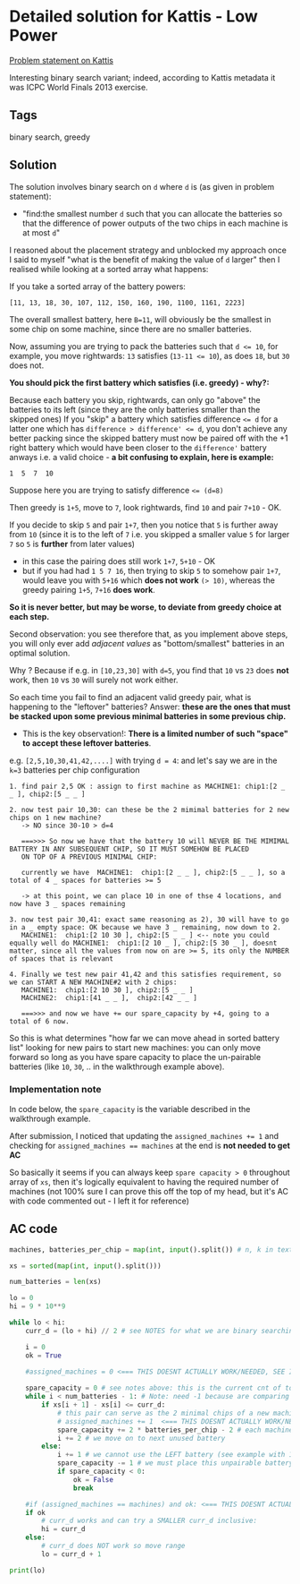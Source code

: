 # Detailed solution for Kattis - Low Power

[Problem statement on Kattis](https://open.kattis.com/problems/low)

Interesting binary search variant; indeed, according to Kattis metadata it was ICPC World Finals 2013 exercise.

## Tags

binary search, greedy

## Solution

The solution involves binary search on `d` where `d` is (as given in problem statement):

- "find:the smallest number `d` such that you can allocate the batteries so that the difference of power outputs of the two chips in each machine is at most `d`"

I reasoned about the placement strategy and unblocked my approach once I said to myself "what is the benefit of making the value of `d` larger" then I realised while looking at a sorted array what happens:

If you take a sorted array of the battery powers:

`[11, 13, 18, 30, 107, 112, 150, 160, 190, 1100, 1161, 2223]`

The overall smallest battery, here `B=11`, will obviously be the smallest in some chip on some machine, since there are no smaller batteries.

Now, assuming you are trying to pack the batteries such that `d <= 10`, for example, you move rightwards: `13` satisfies (`13-11 <= 10`), as does `18`, but `30` does not.

**You should pick the first battery which satisfies (i.e. greedy) - why?:**

Because each battery you skip, rightwards, can only go "above" the batteries to its left (since they are the only batteries smaller than the skipped ones)
If you "skip" a battery which satisfies difference `<= d` for a latter one which has `difference > difference' <= d`, you don't achieve any better packing
since the skipped battery must now be paired off with the +1 right battery which would have been closer to the `difference'` battery anways i.e. a valid choice - **a bit confusing to explain, here is example:**

`1  5  7  10 `

Suppose here you are trying to satisfy difference `<= (d=8)`

Then greedy is `1+5`, move to `7`, look rightwards, find `10` and pair `7+10` - OK.

If you decide to skip `5` and pair `1+7`, then you notice that `5` is further away from `10` (since it is to the left of `7` i.e. you skipped a smaller value `5` for larger `7` so `5` is **further** from later values)

- in this case the pairing does still work `1+7`, `5+10` - OK
- but if you had had `1 5 7 16`, then trying to skip `5` to somehow pair `1+7`, would leave you with `5+16` which **does not work** `(> 10)`, whereas the greedy pairing `1+5`, `7+16` **does work**. 

**So it is never better, but may be worse, to deviate from greedy choice at each step.**

Second observation: you see therefore that, as you implement above steps, you will only ever add *adjacent values* as "bottom/smallest" batteries in an optimal solution.

Why ? Because if e.g. in `[10,23,30]` with `d=5`, you find that `10` vs `23` does **not** work, then `10` vs `30` will surely not work either.

So each time you fail to find an adjacent valid greedy pair, what is happening to the "leftover" batteries? Answer: **these are the ones that must be stacked upon some previous minimal batteries in some previous chip.**

- This is the key observation!: **There is a limited number of such "space" to accept these leftover batteries**.

e.g. `[2,5,10,30,41,42,....]` with trying `d = 4`: and let's say we are in the `k=3` batteries per chip configuration

```
1. find pair 2,5 OK : assign to first machine as MACHINE1: chip1:[2 _ _ ], chip2:[5 _ _ ]

2. now test pair 10,30: can these be the 2 mimimal batteries for 2 new chips on 1 new machine?
   -> NO since 30-10 > d=4
   
   ===>>> So now we have that the battery 10 will NEVER BE THE MIMIMAL BATTERY IN ANY SUBSEQUENT CHIP, SO IT MUST SOMEHOW BE PLACED
   ON TOP OF A PREVIOUS MINIMAL CHIP:

   currently we have  MACHINE1:  chip1:[2 _ _ ], chip2:[5 _ _ ], so a total of 4 _ spaces for batteries >= 5
   
   -> at this point, we can place 10 in one of thse 4 locations, and now have 3 _ spaces remaining

3. now test pair 30,41: exact same reasoning as 2), 30 will have to go in a _ empty space: OK because we have 3 _ remaining, now down to 2.
   MACHINE1:  chip1:[2 10 30 ], chip2:[5 _ _ ] <-- note you could equally well do MACHINE1:  chip1:[2 10 _ ], chip2:[5 30 _ ], doesnt matter, since all the values from now on are >= 5, its only the NUMBER of spaces that is relevant

4. Finally we test new pair 41,42 and this satisfies requirement, so we can START A NEW MACHINE#2 with 2 chips:
   MACHINE1:  chip1:[2 10 30 ], chip2:[5 _ _ ]
   MACHINE2:  chip1:[41 _ _ ],  chip2:[42 _ _ ]

   ===>>> and now we have += our spare_capacity by +4, going to a total of 6 now.
```

So this is what determines "how far we can move ahead in sorted battery list" looking for new pairs to start new machines: you can only move forward so long as you have spare capacity to place the un-pairable batteries (like `10`, `30`, .. in the walkthrough example above).

### Implementation note

In code below, the `spare_capacity` is the variable described in the walkthrough example.

After submission, I noticed that updating the `assigned_machines += 1` and checking for `assigned_machines == machines` at the end is **not needed to get AC**

So basically it seems if you can always keep `spare capacity > 0` throughout array of `xs`, then it's logically equivalent to having the required number of machines (not 100% sure I can prove this off the top of my head, but it's AC with code commented out - I left it for reference)

## AC code

```python
machines, batteries_per_chip = map(int, input().split()) # n, k in text: was getting confused by variable names so changed

xs = sorted(map(int, input().split()))

num_batteries = len(xs)

lo = 0
hi = 9 * 10**9

while lo < hi:
    curr_d = (lo + hi) // 2 # see NOTES for what we are binary searching on

    i = 0
    ok = True
    
    #assigned_machines = 0 <=== THIS DOESNT ACTUALLY WORK/NEEDED, SEE IMPLEMENTATION NOTE

    spare_capacity = 0 # see notes above: this is the current cnt of total _ in which to place un-pairable batteries (this + and - as you go through xs)
    while i < num_batteries - 1: # Note: need -1 because are comparing i+1 with i
        if xs[i + 1] - xs[i] <= curr_d:
            # this pair can serve as the 2 minimal chips of a new machine, if needed
            # assigned_machines += 1  <=== THIS DOESNT ACTUALLY WORK/NEEDED, SEE IMPLEMENTATION NOTE
            spare_capacity += 2 * batteries_per_chip - 2 # each machine has 2 chips with batteries_per_chip batteries: we place the 2 minima, and have 2*b-2 leftover _ spaces
            i += 2 # we move on to next unused battery
        else:
            i += 1 # we cannot use the LEFT battery (see example with 10,30 and 30,41 <-- note in 30,41 we end up using 41 with 42, it is the LEFT/smaller one that is ruled out)
            spare_capacity -= 1 # we must place this unpairable battery somewhere in an existing _
            if spare_capacity < 0:
                ok = False
                break

    #if (assigned_machines == machines) and ok: <=== THIS DOESNT ACTUALLY WORK/NEEDED, SEE IMPLEMENTATION NOTE
    if ok
        # curr_d works and can try a SMALLER curr_d inclusive:
        hi = curr_d
    else:
        # curr_d does NOT work so move range
        lo = curr_d + 1

print(lo)
```
